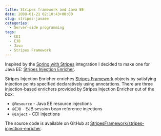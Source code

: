 ```yaml
---
title: Stripes framework and Java EE
date: 2008-01-21 02:10:43+00:00
slug: stripes-javaee
categories:
  - Server-side programming
tags:
  - CDI
  - EJB
  - Java
  - Stripes Framework
---
```


Inspired by the [Spring with Stripes](https://stripesframework.atlassian.net/wiki/display/STRIPES/Spring+with+Stripes) integration I decided to make one for Java EE: [Stripes Injection Enricher](https://stripesframework.atlassian.net/wiki/display/STRIPES/Stripes+Injection+Enricher).

Stripes Injection Enricher enriches [Stripes Framework](https://stripesframework.atlassian.net/wiki/display/STRIPES/Home) objects by satisfying injection points specified declaratively using annotations.
There are three injection-based enrichers provided by Stripes Injection Enricher out of the box:

* `@Resource` - Java EE resource injections
* `@EJB` - EJB session bean reference injections
* `@Inject` - CDI injections

The source code is available on GitHub at [StripesFramework/stripes-injection-enricher](https://github.com/StripesFramework/stripes-injection-enricher).
